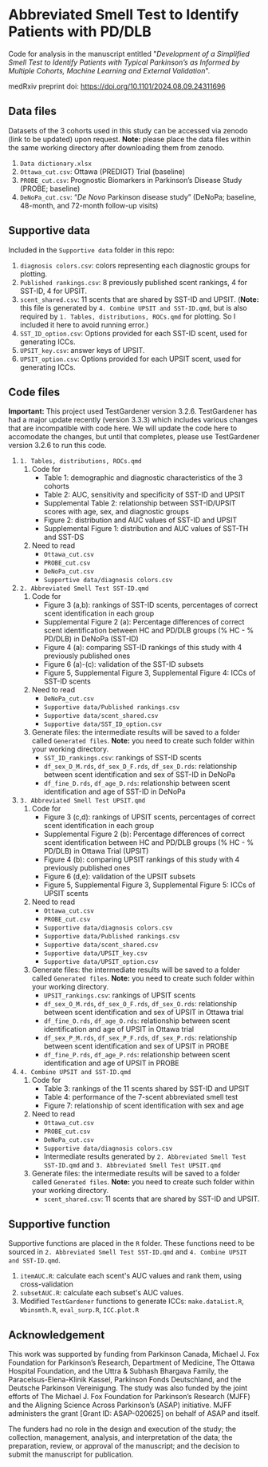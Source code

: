 # Abbreviated Smell Test to Identify Patients with PD/DLB

Code for analysis in the manuscript entitled "_Development of a Simplified Smell Test to Identify Patients with Typical Parkinson’s as Informed by Multiple Cohorts, Machine Learning and External Validation_". 

medRxiv preprint doi: https://doi.org/10.1101/2024.08.09.24311696

## Data files

Datasets of the 3 cohorts used in this study can be accessed via zenodo (link to be updated) upon request. __Note:__ please place the data files within the same working directory after downloading them from zenodo.

1. `Data dictionary.xlsx`
2. `Ottawa_cut.csv`: Ottawa (PREDIGT) Trial (baseline)
3. `PROBE_cut.csv`: Prognostic Biomarkers in Parkinson’s Disease Study (PROBE; baseline)
4. `DeNoPa_cut.csv`: “_De Novo_ Parkinson disease study” (DeNoPa; baseline, 48-month, and 72-month follow-up visits)

## Supportive data

Included in the `Supportive data` folder in this repo:

1. `diagnosis colors.csv`: colors representing each diagnostic groups for plotting.
2. `Published rankings.csv`: 8 previously published scent rankings, 4 for SST-ID, 4 for UPSIT.
3. `scent_shared.csv`: 11 scents that are shared by SST-ID and UPSIT. (__Note:__ this file is generated by `4. Combine UPSIT and SST-ID.qmd`, but is also required by `1. Tables, distributions, ROCs.qmd` for plotting. So I included it here to avoid running error.)
4. `SST_ID_option.csv`: Options provided for each SST-ID scent, used for generating ICCs.
5. `UPSIT_key.csv`: answer keys of UPSIT.
6. `UPSIT_option.csv`: Options provided for each UPSIT scent, used for generating ICCs.

## Code files

__Important:__ This project used TestGardener version 3.2.6. TestGardener has had a major update recently (version 3.3.3) which includes various changes that are incompatible with code here. We will update the code here to accomodate the changes, but until that completes, please use TestGardener version 3.2.6 to run this code.

1. `1. Tables, distributions, ROCs.qmd`
   1. Code for
      - Table 1: demographic and diagnostic characteristics of the 3 cohorts
      - Table 2: AUC, sensitivity and specificity of SST-ID and UPSIT
      - Supplemental Table 2: relationship between SST-ID/UPSIT scores with age, sex, and diagnostic groups
      - Figure 2: distribution and AUC values of SST-ID and UPSIT
      - Supplemental Figure 1: distribution and AUC values of SST-TH and SST-DS
   2. Need to read
      - `Ottawa_cut.csv`
      - `PROBE_cut.csv`
      - `DeNoPa_cut.csv`
      - `Supportive data/diagnosis colors.csv`
2. `2. Abbreviated Smell Test SST-ID.qmd`
   1. Code for
      - Figure 3 (a,b): rankings of SST-ID scents, percentages of correct scent identification in each group
      - Supplemental Figure 2 (a): Percentage differences of correct scent identification between HC and PD/DLB groups (% HC - % PD/DLB) in DeNoPa (SST-ID)
      - Figure 4 (a): comparing SST-ID rankings of this study with 4 previously published ones
      - Figure 6 (a)-(c): validation of the SST-ID subsets
      - Figure 5, Supplemental Figure 3, Supplemental Figure 4: ICCs of SST-ID scents
   2. Need to read
      - `DeNoPa_cut.csv`
      - `Supportive data/Published rankings.csv`
      - `Supportive data/scent_shared.csv`
      - `Supportive data/SST_ID_option.csv`
   3. Generate files: the intermediate results will be saved to a folder called `Generated files`. __Note:__ you need to create such folder within your working directory.
      - `SST_ID_rankings.csv`: rankings of SST-ID scents
      - `df_sex_D_M.rds`, `df_sex_D_F.rds`, `df_sex_D.rds`: relationship between scent identification and sex of SST-ID in DeNoPa
      - `df_fine_D.rds`, `df_age_D.rds`: relationship between scent identification and age of SST-ID in DeNoPa
3. `3. Abbreviated Smell Test UPSIT.qmd`
   1. Code for
      - Figure 3 (c,d): rankings of UPSIT scents, percentages of correct scent identification in each group
      - Supplemental Figure 2 (b): Percentage differences of correct scent identification between HC and PD/DLB groups (% HC - % PD/DLB) in Ottawa Trial (UPSIT)
      - Figure 4 (b): comparing UPSIT rankings of this study with 4 previously published ones
      - Figure 6 (d,e): validation of the UPSIT subsets
      - Figure 5, Supplemental Figure 3, Supplemental Figure 5: ICCs of UPSIT scents
   2. Need to read
      - `Ottawa_cut.csv`
      - `PROBE_cut.csv`
      - `Supportive data/diagnosis colors.csv`
      - `Supportive data/Published rankings.csv`
      - `Supportive data/scent_shared.csv`
      - `Supportive data/UPSIT_key.csv`
      - `Supportive data/UPSIT_option.csv`
   3. Generate files: the intermediate results will be saved to a folder called `Generated files`. __Note:__ you need to create such folder within your working directory.
      - `UPSIT_rankings.csv`: rankings of UPSIT scents
      - `df_sex_O_M.rds`, `df_sex_O_F.rds`, `df_sex_O.rds`: relationship between scent identification and sex of UPSIT in Ottawa trial
      - `df_fine_O.rds`, `df_age_O.rds`: relationship between scent identification and age of UPSIT in Ottawa trial
      - `df_sex_P_M.rds`, `df_sex_P_F.rds`, `df_sex_P.rds`: relationship between scent identification and sex of UPSIT in PROBE
      - `df_fine_P.rds`, `df_age_P.rds`: relationship between scent identification and age of UPSIT in PROBE
4. `4. Combine UPSIT and SST-ID.qmd`
   1. Code for
      - Table 3: rankings of the 11 scents shared by SST-ID and UPSIT
      - Table 4: performance of the 7-scent abbreviated smell test
      - Figure 7: relationship of scent identification with sex and age
   2. Need to read
      - `Ottawa_cut.csv`
      - `PROBE_cut.csv`
      - `DeNoPa_cut.csv`
      - `Supportive data/diagnosis colors.csv`
      - Intermediate results generated by `2. Abbreviated Smell Test SST-ID.qmd` and `3. Abbreviated Smell Test UPSIT.qmd`
   3. Generate files: the intermediate results will be saved to a folder called `Generated files`. __Note:__ you need to create such folder within your working directory.
      - `scent_shared.csv`: 11 scents that are shared by SST-ID and UPSIT.

## Supportive function

Supportive functions are placed in the `R` folder. These functions need to be sourced in `2. Abbreviated Smell Test SST-ID.qmd` and `4. Combine UPSIT and SST-ID.qmd`.

1. `itemAUC.R`: calculate each scent's AUC values and rank them, using cross-validation
2. `subsetAUC.R`: calculate each subset's AUC values.
3. Modified `TestGardener` functions to generate ICCs: `make.dataList.R`, `Wbinsmth.R`, `eval_surp.R`, `ICC.plot.R`

## Acknowledgement

This work was supported by funding from Parkinson Canada, Michael J. Fox Foundation for Parkinson’s Research, Department of Medicine, The Ottawa Hospital Foundation, and the Uttra & Subhash Bhargava Family, the Paracelsus-Elena-Klinik Kassel, Parkinson Fonds Deutschland, and the Deutsche Parkinson Vereinigung. The study was also funded by the joint efforts of The Michael J. Fox Foundation for Parkinson’s Research (MJFF) and the Aligning Science Across Parkinson’s (ASAP) initiative. MJFF administers the grant [Grant ID: ASAP-020625] on behalf of ASAP and itself.

The funders had no role in the design and execution of the study; the collection, management, analysis, and interpretation of the data; the preparation, review, or approval of the manuscript; and the decision to submit the manuscript for publication.

